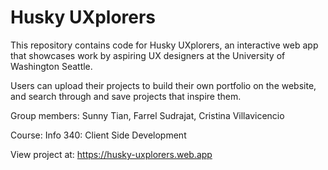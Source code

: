 # Husky UXplorers

This repository contains code for Husky UXplorers, an interactive web app that
showcases work by aspiring UX designers at the University of Washington Seattle.

Users can upload their projects to build their own portfolio on the website,
and search through and save projects that inspire them.

Group members:
Sunny Tian, Farrel Sudrajat, Cristina Villavicencio

Course:
Info 340: Client Side Development

View project at:
https://husky-uxplorers.web.app